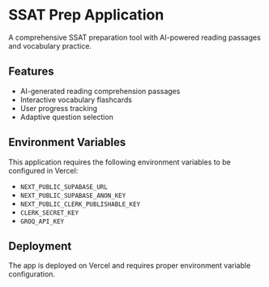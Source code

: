 # SSAT Prep Application

A comprehensive SSAT preparation tool with AI-powered reading passages and vocabulary practice.

## Features

- AI-generated reading comprehension passages
- Interactive vocabulary flashcards
- User progress tracking
- Adaptive question selection

## Environment Variables

This application requires the following environment variables to be configured in Vercel:
- `NEXT_PUBLIC_SUPABASE_URL`
- `NEXT_PUBLIC_SUPABASE_ANON_KEY`
- `NEXT_PUBLIC_CLERK_PUBLISHABLE_KEY`
- `CLERK_SECRET_KEY`
- `GROQ_API_KEY`

## Deployment

The app is deployed on Vercel and requires proper environment variable configuration.
